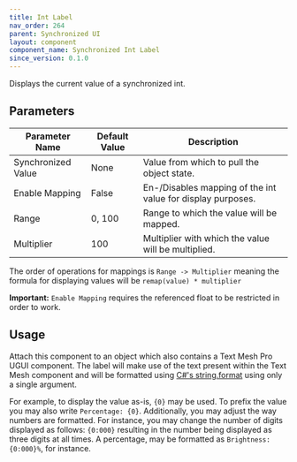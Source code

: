```yaml
---
title: Int Label
nav_order: 264
parent: Synchronized UI
layout: component
component_name: Synchronized Int Label
since_version: 0.1.0
---
```


Displays the current value of a synchronized int.

## Parameters

| Parameter Name     | Default Value | Description                                                 |
|--------------------|---------------|-------------------------------------------------------------|
| Synchronized Value | None          | Value from which to pull the object state.                  |
| Enable Mapping     | False         | En-/Disables mapping of the int value for display purposes. |
| Range              | 0, 100        | Range to which the value will be mapped.                    |
| Multiplier         | 100           | Multiplier with which the value will be multiplied.         |

The order of operations for mappings is `Range -> Multiplier` meaning the formula for displaying values will be
`remap(value) * multiplier`

**Important:** `Enable Mapping` requires the referenced float to be restricted in order to work.

## Usage

Attach this component to an object which also contains a Text Mesh Pro UGUI component. The label will make use of the
text present within the Text Mesh component and will be formatted using [C#'s string.format][string-format] using only
a single argument.

For example, to display the value as-is, `{0}` may be used. To prefix the value you may also write `Percentage: {0}`.
Additionally, you may adjust the way numbers are formatted. For instance, you may change the number of digits displayed
as follows: `{0:000}` resulting in the number being displayed as three digits at all times. A percentage, may be
formatted as `Brightness: {0:000}%`, for instance.

[string-format]: https://learn.microsoft.com/en-us/dotnet/fundamentals/runtime-libraries/system-string-format